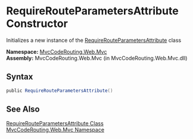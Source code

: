 RequireRouteParametersAttribute Constructor
===========================================
Initializes a new instance of the [RequireRouteParametersAttribute][1] class

**Namespace:** [MvcCodeRouting.Web.Mvc][2]  
**Assembly:** MvcCodeRouting.Web.Mvc (in MvcCodeRouting.Web.Mvc.dll)

Syntax
------

```csharp
public RequireRouteParametersAttribute()
```


See Also
--------
[RequireRouteParametersAttribute Class][1]  
[MvcCodeRouting.Web.Mvc Namespace][2]  

[1]: README.md
[2]: ../README.md
